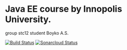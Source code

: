# Java EE course by Innopolis University.
group  stc12
student Boyko A.S.

[![Build Status](https://travis-ci.org/bass-2000/stc12.svg?branch=master)](https://travis-ci.org/bass-2000/stc12)
[![Sonarcloud Status](https://sonarcloud.io/api/project_badges/measure?project=bass-2000_stc12&metric=alert_status)](https://sonarcloud.io/dashboard?id=bass-2000_stc12)

